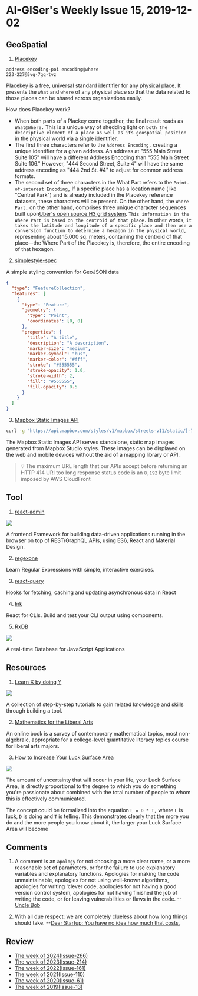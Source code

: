 # AI-GISer's Weekly Issue 15, 2019-12-02

## GeoSpatial

1. [Placekey](https://www.placekey.io/)

```
address encoding-poi encoding@where
223-227@5vg-7gq-tvz
```

Placekey is a free, universal standard identifier for any physical place. It presents the `what` and `where` of any physical place so that the data related to those places can be shared across organizations easily.

How does Placekey work?

- ‍When both parts of a Plackey come together, the final result reads as `What@Where.` This is a unique way of shedding light on `both the descriptive element of a place as well as its geospatial position` in the physical world via a single identifier.
- The first three characters refer to the `Address Encoding,` creating a unique identifier for a given address. An address at "555 Main Street Suite 105" will have a different Address Encoding than "555 Main Street Suite 106." However, "444 Second Street, Suite 4" will have the same address encoding as "444 2nd St. #4" to adjust for common address formats.
- The second set of three characters in the What Part refers to the `Point-of-interest Encoding,` If a specific place has a location name (like "Central Park") and is already included in the Placekey reference datasets, these characters will be present.
  On the other hand, the `Where Part,` on the other hand, comprises three unique character sequences built upon[Uber's open source H3 grid system](https://github.com/uber/h3). `This information in the Where Part is based on the centroid of that place.` In other words, `it takes the latitude and longitude of a specific place and then use a conversion function to determine a hexagon in the physical world,` representing about 15,000 sq. meters, containing the centroid of that place—the Where Part of the Placekey is, therefore, the entire encoding of that hexagon.

2. [simplestyle-spec](https://github.com/mapbox/simplestyle-spec)

A simple styling convention for GeoJSON data

```json
{
  "type": "FeatureCollection",
  "features": [
    {
      "type": "Feature",
      "geometry": {
        "type": "Point",
        "coordinates": [0, 0]
      },
      "properties": {
        "title": "A title",
        "description": "A description",
        "marker-size": "medium",
        "marker-symbol": "bus",
        "marker-color": "#fff",
        "stroke": "#555555",
        "stroke-opacity": 1.0,
        "stroke-width": 2,
        "fill": "#555555",
        "fill-opacity": 0.5
      }
    }
  ]
}
```

3. [Mapbox Static Images API](https://docs.mapbox.com/api/maps/static-images/)

```sh
curl -g "https://api.mapbox.com/styles/v1/mapbox/streets-v11/static/[-77.043686,38.892035,-77.028923,38.904192]/400x400?access_token=YOUR_MAPBOX_ACCESS_TOKEN" --output example-mapbox-static-bbox-1.png
```

The Mapbox Static Images API serves standalone, static map images generated from Mapbox Studio styles. These images can be displayed on the web and mobile devices without the aid of a mapping library or API.

> 💡 The maximum URL length that our APIs accept before returning an HTTP 414 URI too long response status code is an `8,192` byte limit imposed by AWS CloudFront

## Tool

1. [react-admin](https://github.com/marmelab/react-admin)

![](https://vimeo.com/474999017)

A frontend Framework for building data-driven applications running in the browser on top of REST/GraphQL APIs, using ES6, React and Material Design.

2. [regexone](https://regexone.com/)

Learn Regular Expressions with simple, interactive exercises.

3. [react-query](https://github.com/tannerlinsley/react-query)

Hooks for fetching, caching and updating asynchronous data in React

4. [Ink](https://github.com/vadimdemedes/ink)

React for CLIs. Build and test your CLI output using components.

5. [RxDB](https://github.com/pubkey/rxdb)

![](https://bestofreactjs.com/repo/pubkey-rxdb-react-data-managing)

A real-time Database for JavaScript Applications

## Resources

1. [Learn X by doing Y](https://aquadzn.github.io/learn-x-by-doing-y/)

![](https://camo.githubusercontent.com/280a84fdc243565b0e50d6f57e541e4021c9845c86ab522d52ac2acf92a6c9ca/68747470733a2f2f63646e2e6265656b6b612e636f6d2f626c6f67696d672f61737365742f3230323130322f6267323032313032313130372e6a7067)

A collection of step-by-step tutorials to gain related knowledge and skills through building a tool.

2. [Mathematics for the Liberal Arts](https://courses.lumenlearning.com/waymakermath4libarts/)

An online book is a survey of contemporary mathematical topics, most non-algebraic, appropriate for a college-level quantitative literacy topics course for liberal arts majors.

3. [How to Increase Your Luck Surface Area](https://www.codusoperandi.com/posts/increasing-your-luck-surface-area)

![](https://www.codusoperandi.com/posts/images/luck-surface-area.png)

The amount of uncertainty that will occur in your life, your Luck Surface Area, is directly proportional to the degree to which you do something you're passionate about combined with the total number of people to whom this is effectively communicated.

The concept could be formalized into the equation `L = D * T,` where `L` is luck, `D` is doing and `T` is telling. This demonstrates clearly that the more you do and the more people you know about it, the larger your Luck Surface Area will become

## Comments

1. A comment is an `apology` for not choosing a more clear name, or a more reasonable set of parameters, or for the failure to use explanatory variables and explanatory functions. Apologies for making the code unmaintainable, apologies for not using well-known algorithms, apologies for writing 'clever code, apologies for not having a good version control system, apologies for not having finished the job of writing the code, or for leaving vulnerabilities or flaws in the code.
   --[Uncle Bob](https://critter.blog/2020/09/15/dont-comment-your-code-refactor-it/)

2. With all due respect: we are completely clueless about how long things should take.
   --[Dear Startup: You have no idea how much that costs.](https://kyleprifogle.com/dear-startup/)

## Review

- [The week of 2024(Issue-266)](../2024/issue-266.md)
- [The week of 2023(Issue-214)](../2023/issue-214.md)
- [The week of 2022(Issue-161)](../2022/issue-161.md)
- [The week of 2021(Issue-110)](../2021/issue-110.md)
- [The week of 2020(Issue-61)](../2020/issue-61.md)
- [The week of 2019(Issue-13)](../2019/issue-13.md)

